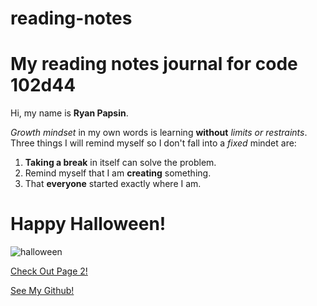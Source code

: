# reading-notes

# My reading notes journal for code 102d44

Hi, my name is **Ryan Papsin**.

*Growth mindset* in my own words is learning **without** *limits or restraints*. Three things I will remind myself so I don't fall into a *fixed* mindet are:

1. **Taking a break** in itself can solve the problem.
2. Remind myself that I am **creating** something. 
3. That **everyone** started exactly where I am.

# Happy Halloween!
![halloween](robin-mikalsen-GKAmPimCH-w-unsplash.jpg)

[Check Out Page 2!](page2.md)

[See My Github!](https://github.com/rpap75)
